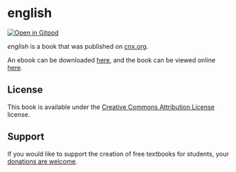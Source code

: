# english

[![Open in Gitpod](https://gitpod.io/button/open-in-gitpod.svg)](https://gitpod.io/from-referrer/)

_english_ is a book that was published on [cnx.org](https://cnx.org/).

An ebook can be downloaded [here](https://github.com/cnx-user-books/cnxbook-english/releases/latest), and the book can be viewed online [here](https://github.com/cnx-user-books/cnxbook-english/releases/latest).

## License
This book is available under the [Creative Commons Attribution License](./LICENSE) license.

## Support
If you would like to support the creation of free textbooks for students, your [donations are welcome](https://riceconnect.rice.edu/donation/support-openstax-banner).
